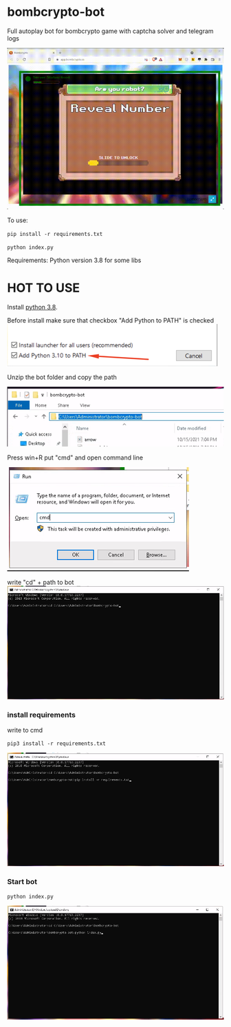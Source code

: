 # bombcrypto-bot
Full autoplay bot for bombcrypto game with captcha solver and telegram logs


![Captcha](https://github.com/crypto0master/bombcrypto-bot/blob/main/readme-images/captcha.gif)


To use:
  
  `pip install -r requirements.txt`
  
  `python index.py`

Requirements:
Python version 3.8 for some libs

# HOT TO USE

Install [python 3.8](https://www.python.org/downloads/release/python-380/).

Before install make sure that checkbox "Add Python to PATH" is checked 
![Check Add python to PATH](https://github.com/crypto0master/bombcrypto-bot/blob/main/readme-images/pythontopath.png)


Unzip the bot folder and copy the path

![Copy PATH](https://github.com/crypto0master/bombcrypto-bot/blob/main/readme-images/address.png)

Press win+R put "cmd" and open command line 

![CMD](https://github.com/crypto0master/bombcrypto-bot/blob/main/readme-images/cmd.png)

write "cd" + path to bot 
![CD](https://github.com/crypto0master/bombcrypto-bot/blob/main/readme-images/cd.png)

### install requirements
write to cmd 
```
pip3 install -r requirements.txt
```
![PIP](https://github.com/crypto0master/bombcrypto-bot/blob/main/readme-images/pip.png)

### Start bot
```
python index.py
```
![RUN](https://github.com/crypto0master/bombcrypto-bot/blob/main/readme-images/run.png)
